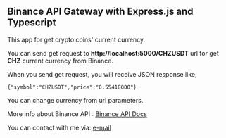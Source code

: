 ## Binance API Gateway with Express.js and Typescript

This app for get crypto coins' current currency.

You can send get request to **http://localhost:5000/CHZUSDT** url for get **CHZ** current currency from Binance.

When you send get request, you will receive JSON response like;

`{"symbol":"CHZUSDT","price":"0.55418000"}`

You can change currency from url parameters.

More info about Binance API : [Binance API Docs](https://github.com/binance/binance-spot-api-docs/blob/master/rest-api.md)

You can contact with me via: [e-mail](mailto:yagizhanyakali@gmail.com)
